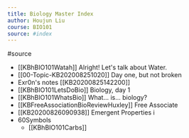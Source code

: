 ```yaml
---
title: Biology Master Index
author: Houjun Liu
course: BIO101
source: #index
---
```


#source 

* [[KBhBIO101Watah]] Alright! Let's talk about Water.
* [[00-Topic-KB202008251020]] Day one, but not broken
* Exr0n's notes [[KB20200825142200]]
* [[KBhBIO101LetsDoBio]] Biology, day 1
* [[KBhBIO101WhatsBio]] What... is... biology?
* [[KBFreeAssociationBioReviewHuxley]] Free Associate 
* [[KB20200826090938]] Emergent Properties i
* 60Symbols
    * [[KBhBIO101Carbs]]